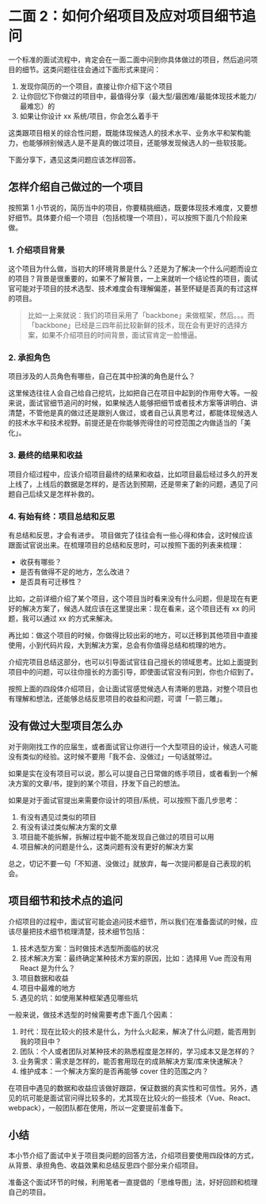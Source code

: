 # 二面 2：如何介绍项目及应对项目细节追问

一个标准的面试流程中，肯定会在一面二面中问到你具体做过的项目，然后追问项目的细节。这类问题往往会通过下面形式来提问：

1.  发现你简历的一个项目，直接让你介绍下这个项目
2.  让你回忆下你做过的项目中，最值得分享（最大型/最困难/最能体现技术能力/最难忘）的
3.  如果让你设计 xx 系统/项目，你会怎么着手干

这类跟项目相关的综合性问题，既能体现候选人的技术水平、业务水平和架构能力，也能够辨别候选人是不是真的做过项目，还能够发现候选人的一些软技能。

下面分享下，遇见这类问题应该怎样回答。

## 怎样介绍自己做过的一个项目

按照第 1 小节说的，简历当中的项目，你要精挑细选，既要体现技术难度，又要想好细节。具体要介绍一个项目（包括梳理一个项目），可以按照下面几个阶段来做。

### 1\. 介绍项目背景

这个项目为什么做，当初大的环境背景是什么？还是为了解决一个什么问题而设立的项目？背景是很重要的，如果不了解背景，一上来就听一个结论性的项目，面试官可能对于项目的技术选型、技术难度会有理解偏差，甚至怀疑是否真的有过这样的项目。

> 比如一上来就说：我们的项目采用了「backbone」来做框架，然后。。。而「backbone」已经是三四年前比较新鲜的技术，现在会有更好的选择方案，如果不介绍项目的时间背景，面试官肯定一脸懵逼。

### 2\. 承担角色

项目涉及的人员角色有哪些，自己在其中扮演的角色是什么？

这里候选往往人会自己给自己挖坑，比如把自己在项目中起到的作用夸大等。一般来说，面试官细节追问的时候，如果候选人能够把细节或者技术方案等讲明白、讲清楚，不管他是真的做过还是跟别人做过，或者自己认真思考过，都能体现候选人的技术水平和技术视野。前提还是在你能够兜得住的可控范围之内做适当的「美化」。

### 3\. 最终的结果和收益

项目介绍过程中，应该介绍项目最终的结果和收益，比如项目最后经过多久的开发上线了，上线后的数据是怎样的，是否达到预期，还是带来了新的问题，遇见了问题自己后续又是怎样补救的。

### 4\. 有始有终：项目总结和反思

有总结和反思，才会有进步。 项目做完了往往会有一些心得和体会，这时候应该跟面试官说出来。在梳理项目的总结和反思时，可以按照下面的列表来梳理：

*   收获有哪些？
*   是否有做得不足的地方，怎么改进？
*   是否具有可迁移性？

比如，之前详细介绍了某个项目，这个项目当时看来没有什么问题，但是现在有更好的解决方案了，候选人就应该在这里提出来：现在看来，这个项目还有 xx 的问题，我可以通过 xx 的方式来解决。

再比如：做这个项目的时候，你做得比较出彩的地方，可以迁移到其他项目中直接使用，小到代码片段，大到解决方案，总会有你值得总结和梳理的地方。

介绍完项目总结这部分，也可以引导面试官往自己擅长的领域思考。比如上面提到项目中的问题，可以往你擅长的方面引导，即使面试官没有问到，你也介绍到了。

按照上面的四段体介绍项目，会让面试官感觉候选人有清晰的思路，对整个项目也有理解和想法，还能够总结反思项目的收益和问题，可谓「一箭三雕」。

## 没有做过大型项目怎么办

对于刚刚找工作的应届生，或者面试官让你进行一个大型项目的设计，候选人可能没有类似的经验。这时候不要用「我不会、没做过」一句话就带过。

如果是实在没有项目可以说，那么可以提自己日常做的练手项目，或者看到一个解决方案的文章/书，提到的某个项目，抒发下自己的想法。

如果是对于面试官提出来需要你设计的项目/系统，可以按照下面几步思考：

1.  有没有遇见过类似的项目
2.  有没有读过类似解决方案的文章
3.  项目能不能拆解，拆解过程中能不能发现自己做过的项目可以用
4.  项目解决的问题是什么，这类问题有没有更好的解决方案

总之，切记不要一句「不知道、没做过」就放弃，每一次提问都是自己表现的机会。

## 项目细节和技术点的追问

介绍项目的过程中，面试官可能会追问技术细节，所以我们在准备面试的时候，应该尽量把技术细节梳理清楚，技术细节包括：

1.  技术选型方案：当时做技术选型所面临的状况
2.  技术解决方案：最终确定某种技术方案的原因，比如：选择用 Vue 而没有用 React 是为什么？
3.  项目数据和收益
4.  项目中最难的地方
5.  遇见的坑：如使用某种框架遇见哪些坑

一般来说，做技术选型的时候需要考虑下面几个因素：

1.  时代：现在比较火的技术是什么，为什么火起来，解决了什么问题，能否用到我的项目中？
2.  团队：个人或者团队对某种技术的熟悉程度是怎样的，学习成本又是怎样的？
3.  业务需求：需求是怎样的，能否套用现在的成熟解决方案/库来快速解决？
4.  维护成本：一个解决方案的是否再能够 cover 住的范围之内？

在项目中遇见的数据和收益应该做好跟踪，保证数据的真实性和可信性。另外，遇见的坑可能是面试官问得比较多的，尤其现在比较火的一些技术（Vue、React、webpack），一般团队都在使用，所以一定要提前准备下。

## 小结

本小节介绍了面试中关于项目类问题的回答方法，介绍项目要使用四段体的方式，从背景、承担角色、收益效果和总结反思四个部分来介绍项目。

准备这个面试环节的时候，利用笔者一直提倡的「思维导图」法，好好回顾和梳理自己的项目。

